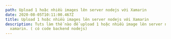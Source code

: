 ```yaml
---
path: Upload 1 hoặc nhiều images lên server nodejs với Xamarin
date: 2020-08-05T10:11:00.467Z
title: Upload 1 hoặc nhiều images lên server nodejs với Xamarin
description: Tuts làm thế nào để upload 1 hoặc nhiều image lên server nodejs với
  xamarin. ( có code backend nodejs)
---
```

<script src="https://gist.github.com/QuiLeVan/d04ad7d198b8fdbf8874a42ad849b272.js"></script>